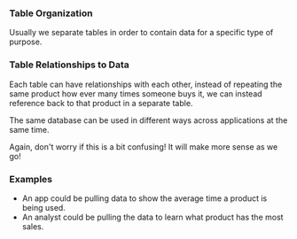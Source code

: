 ### Table Organization

Usually we separate tables in order to contain data for a specific type of purpose.

### Table Relationships to Data

Each table can have relationships with each other, instead of repeating the same product how ever many times someone buys it, we can instead reference back to that product in a separate table.

The same database can be used in different ways across applications at the same time.

Again, don't worry if this is a bit confusing! It will make more sense as we go!


### Examples

*  An app could be pulling data to show the average time a product is being used.
* An analyst could be pulling the data to learn what product has the most sales.
